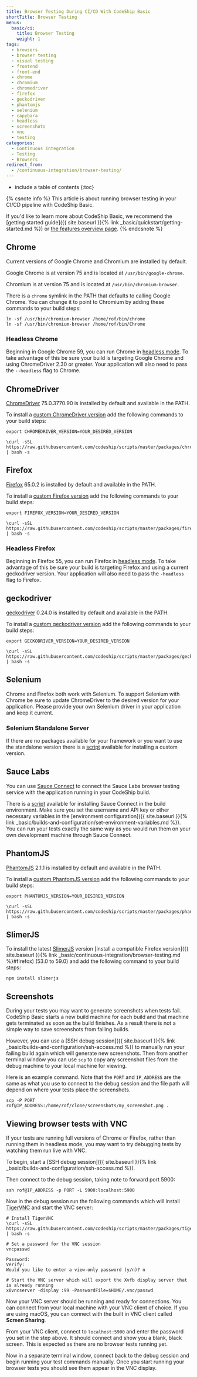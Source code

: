 ```yaml
---
title: Browser Testing During CI/CD With CodeShip Basic
shortTitle: Browser Testing
menus:
  basic/ci:
    title: Browser Testing
    weight: 1
tags:
  - browsers
  - browser testing
  - visual testing
  - frontend
  - front-end
  - chrome
  - chromium
  - chromedriver
  - firefox
  - geckodriver
  - phantomjs
  - selenium
  - capybara
  - headless
  - screenshots
  - vnc
  - testing
categories:
  - Continuous Integration
  - Testing
  - Browsers
redirect_from:
  - /continuous-integration/browser-testing/
---
```


* include a table of contents
{:toc}

{% csnote info %}
This article is about running browser testing in your CI/CD pipeline with CodeShip Basic.

If you'd like to learn more about CodeShip Basic, we recommend the [getting started guide]({{ site.baseurl }}{% link _basic/quickstart/getting-started.md %}) or [the features overview page](https://codeship.com/features/basic).
{% endcsnote %}

## Chrome

Current versions of Google Chrome and Chromium are installed by default.

Google Chrome is at version 75 and is located at `/usr/bin/google-chrome`.

Chromium is at version 75 and is located at `/usr/bin/chromium-browser`.

There is a `chrome` symlink in the PATH that defaults to calling Google Chrome. You can change it to point to Chromium by adding these commands to your build steps:

```shell
ln -sf /usr/bin/chromium-browser /home/rof/bin/chrome
ln -sf /usr/bin/chromium-browser /home/rof/bin/Chrome
```

### Headless Chrome

Beginning in Google Chrome 59, you can run Chrome in [headless mode](https://developers.google.com/web/updates/2017/04/headless-chrome). To take advantage of this be sure your build is targeting Google Chrome and using ChromeDriver 2.30 or greater. Your application will also need to pass the `--headless` flag to Chrome.

## ChromeDriver

[ChromeDriver](https://sites.google.com/a/chromium.org/chromedriver) 75.0.3770.90 is installed by default and available in the PATH.

To install a [custom ChromeDriver version](https://github.com/codeship/scripts/blob/master/packages/chromedriver.sh) add the following commands to your build steps:

```shell
export CHROMEDRIVER_VERSION=YOUR_DESIRED_VERSION

\curl -sSL https://raw.githubusercontent.com/codeship/scripts/master/packages/chromedriver.sh | bash -s
```

## Firefox

[Firefox](https://www.mozilla.org/en-US/firefox/releases) 65.0.2 is installed by default and available in the PATH.

To install a [custom Firefox version](https://github.com/codeship/scripts/blob/master/packages/firefox.sh) add the following commands to your build steps:

```shell
export FIREFOX_VERSION=YOUR_DESIRED_VERSION

\curl -sSL https://raw.githubusercontent.com/codeship/scripts/master/packages/firefox.sh | bash -s
```

### Headless Firefox

Beginning in Firefox 55, you can run Firefox in [headless mode](https://developer.mozilla.org/en-US/Firefox/Headless_mode). To take advantage of this be sure your build is targeting Firefox and using a current geckodriver version. Your application will also need to pass the `-headless` flag to Firefox.

## geckodriver

[geckodriver](https://github.com/mozilla/geckodriver) 0.24.0 is installed by default and available in the PATH.

To install a [custom geckodriver version](https://github.com/codeship/scripts/blob/master/packages/geckodriver.sh) add the following commands to your build steps:

```shell
export GECKODRIVER_VERSION=YOUR_DESIRED_VERSION

\curl -sSL https://raw.githubusercontent.com/codeship/scripts/master/packages/geckodriver.sh | bash -s
```

## Selenium

Chrome and Firefox both work with Selenium. To support Selenium with Chrome be sure to update ChromeDriver to the desired version for your application. Please provide your own Selenium driver in your application and keep it current.

### Selenium Standalone Server

If there are no packages available for your framework or you want to use the standalone version there is a [script](https://github.com/codeship/scripts/blob/master/packages/selenium_server.sh) available for installing a custom version.

## Sauce Labs

You can use [Sauce Connect](https://wiki.saucelabs.com/display/DOCS/Sauce+Connect+Proxy) to connect the Sauce Labs browser testing service with the application running in your CodeShip build.

There is a [script](https://github.com/codeship/scripts/blob/master/packages/sauce_connect.sh) available for installing Sauce Connect in the build environment. Make sure you set the username and API key or other necessary variables in the [environment configuration]({{ site.baseurl }}{% link _basic/builds-and-configuration/set-environment-variables.md %}). You can run your tests exactly the same way as you would run them on your own development machine through Sauce Connect.

## PhantomJS

[PhantomJS](http://phantomjs.org) 2.1.1 is installed by default and available in the PATH.

To install a [custom PhantomJS version](https://github.com/codeship/scripts/blob/master/packages/phantomjs.sh) add the following commands to your build steps:

```shell
export PHANTOMJS_VERSION=YOUR_DESIRED_VERSION

\curl -sSL https://raw.githubusercontent.com/codeship/scripts/master/packages/phantomjs.sh | bash -s
```

## SlimerJS

To install the latest [SlimerJS](https://slimerjs.org) version [install a compatible Firefox version]({{ site.baseurl }}{% link _basic/continuous-integration/browser-testing.md %}#firefox) (53.0 to 59.0) and add the following command to your build steps:

```
npm install slimerjs
```

## Screenshots

During your tests you may want to generate screenshots when tests fail. CodeShip Basic starts a new build machine for each build and that machine gets terminated as soon as the build finishes. As a result there is not a simple way to save screenshots from failing builds.

However, you can use a [SSH debug session]({{ site.baseurl }}{% link _basic/builds-and-configuration/ssh-access.md %}) to manually run your failing build again which will generate new screenshots. Then from another terminal window you can use `scp` to copy any screenshot files from the debug machine to your local machine for viewing.

Here is an example command. Note that the `PORT` and `IP_ADDRESS` are the same as what you use to connect to the debug session and the file path will depend on where your tests place the screenshots.

```
scp -P PORT rof@IP_ADDRESS:/home/rof/clone/screenshots/my_screenshot.png .
```

## Viewing browser tests with VNC

If your tests are running full versions of Chrome or Firefox, rather than running them in headless mode, you may want to try debugging tests by watching them run live with VNC.

To begin, start a [SSH debug session]({{ site.baseurl }}{% link _basic/builds-and-configuration/ssh-access.md %}).

Then connect to the debug session, taking note to forward port 5900:

```
ssh rof@IP_ADDRESS -p PORT -L 5900:localhost:5900
```

Now in the debug session run the following commands which will install [TigerVNC](https://tigervnc.org) and start the VNC server:

```
# Install TigerVNC
\curl -sSL https://raw.githubusercontent.com/codeship/scripts/master/packages/tigervnc.sh | bash -s

# Set a password for the VNC session
vncpasswd

Password:
Verify:
Would you like to enter a view-only password (y/n)? n

# Start the VNC server which will export the Xvfb display server that is already running
x0vncserver -display :99 -PasswordFile=$HOME/.vnc/passwd
```

Now your VNC server should be running and ready for connections. You can connect from your local machine with your VNC client of choice. If you are using macOS, you can connect with the built in VNC client called **Screen Sharing**.

From your VNC client, connect to `localhost:5900` and enter the password you set in the step above. It should connect and show you a blank, black screen. This is expected as there are no browser tests running yet.

Now in a separate terminal window, connect back to the debug session and begin running your test commands manually. Once you start running your browser tests you should see them appear in the VNC display.
